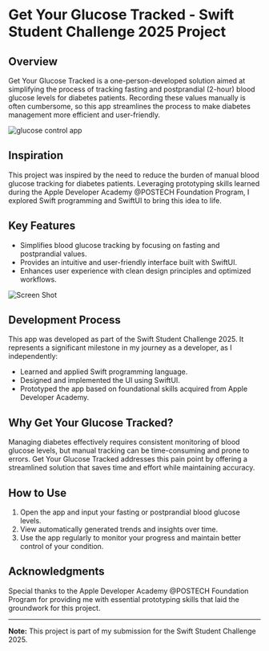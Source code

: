 # Get Your Glucose Tracked - Swift Student Challenge 2025 Project

## Overview
Get Your Glucose Tracked is a one-person-developed solution aimed at simplifying the process of tracking fasting and postprandial (2-hour) blood glucose levels for diabetes patients. Recording these values manually is often cumbersome, so this app streamlines the process to make diabetes management more efficient and user-friendly.

![glucose control app](https://github.com/user-attachments/assets/194a3c6f-a727-401b-b2d6-9286097ffe51)

## Inspiration
This project was inspired by the need to reduce the burden of manual blood glucose tracking for diabetes patients. Leveraging prototyping skills learned during the Apple Developer Academy @POSTECH Foundation Program, I explored Swift programming and SwiftUI to bring this idea to life.

## Key Features
- Simplifies blood glucose tracking by focusing on fasting and postprandial values.
- Provides an intuitive and user-friendly interface built with SwiftUI.
- Enhances user experience with clean design principles and optimized workflows.

![Screen Shot](https://github.com/user-attachments/assets/62f79377-0d30-4274-b8e5-980099a5523e)

## Development Process
This app was developed as part of the Swift Student Challenge 2025. It represents a significant milestone in my journey as a developer, as I independently:
- Learned and applied Swift programming language.
- Designed and implemented the UI using SwiftUI.
- Prototyped the app based on foundational skills acquired from Apple Developer Academy.

## Why Get Your Glucose Tracked?
Managing diabetes effectively requires consistent monitoring of blood glucose levels, but manual tracking can be time-consuming and prone to errors. Get Your Glucose Tracked addresses this pain point by offering a streamlined solution that saves time and effort while maintaining accuracy.

## How to Use
1. Open the app and input your fasting or postprandial blood glucose levels.
2. View automatically generated trends and insights over time.
3. Use the app regularly to monitor your progress and maintain better control of your condition.

## Acknowledgments
Special thanks to the Apple Developer Academy @POSTECH Foundation Program for providing me with essential prototyping skills that laid the groundwork for this project.

---
**Note:** This project is part of my submission for the Swift Student Challenge 2025.



